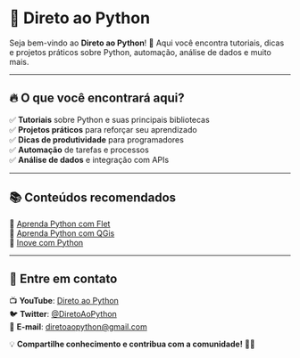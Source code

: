 # 🐍 Direto ao Python  

Seja bem-vindo ao **Direto ao Python**! 🚀 Aqui você encontra tutoriais, dicas e projetos práticos sobre Python, automação, análise de dados e muito mais.  

---

## 🔥 O que você encontrará aqui?  

✅ **Tutoriais** sobre Python e suas principais bibliotecas  
✅ **Projetos práticos** para reforçar seu aprendizado  
✅ **Dicas de produtividade** para programadores  
✅ **Automação** de tarefas e processos  
✅ **Análise de dados** e integração com APIs  

---

## 📚 Conteúdos recomendados  

🔹 [Aprenda Python com Flet](https://www.youtube.com/playlist?list=PLi6TNT5J8PtXotYJBLypBTWoTW7OsXFP4)  
🔹 [Aprenda Python com QGis](https://www.youtube.com/playlist?list=PLi6TNT5J8PtUdvtirdgTvCXd5Dw2T6kjW)  
🔹 [Inove com Python](https://www.youtube.com/watch?v=glUMoHAmZyg&list=PLi6TNT5J8PtVmW0R5ds6yOyejo3bpCFWC)  


---

## 📡 Entre em contato  

📺 **YouTube**: [Direto ao Python](https://www.youtube.com/channel/UCcdceOajR9QZFAnMiQTAraA)  
🐦 **Twitter**: [@DiretoAoPython](https://x.com/DiretoAoPython?t=yDrzOOR_Gml0VtiVYAZvQg&s=08)  
📧 **E-mail**: diretoaopython@gmail.com

💡 **Compartilhe conhecimento e contribua com a comunidade!** 🚀🐍  

